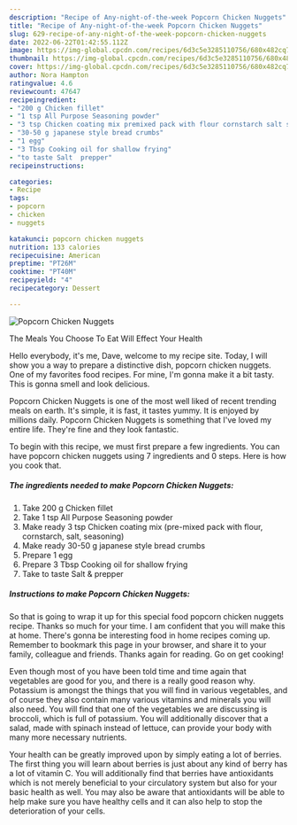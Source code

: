 ```yaml
---
description: "Recipe of Any-night-of-the-week Popcorn Chicken Nuggets"
title: "Recipe of Any-night-of-the-week Popcorn Chicken Nuggets"
slug: 629-recipe-of-any-night-of-the-week-popcorn-chicken-nuggets
date: 2022-06-22T01:42:55.112Z
image: https://img-global.cpcdn.com/recipes/6d3c5e3285110756/680x482cq70/popcorn-chicken-nuggets-recipe-main-photo.jpg
thumbnail: https://img-global.cpcdn.com/recipes/6d3c5e3285110756/680x482cq70/popcorn-chicken-nuggets-recipe-main-photo.jpg
cover: https://img-global.cpcdn.com/recipes/6d3c5e3285110756/680x482cq70/popcorn-chicken-nuggets-recipe-main-photo.jpg
author: Nora Hampton
ratingvalue: 4.6
reviewcount: 47647
recipeingredient:
- "200 g Chicken fillet"
- "1 tsp All Purpose Seasoning powder"
- "3 tsp Chicken coating mix premixed pack with flour cornstarch salt seasoning"
- "30-50 g japanese style bread crumbs"
- "1 egg"
- "3 Tbsp Cooking oil for shallow frying"
- "to taste Salt  prepper"
recipeinstructions:

categories:
- Recipe
tags:
- popcorn
- chicken
- nuggets

katakunci: popcorn chicken nuggets 
nutrition: 133 calories
recipecuisine: American
preptime: "PT26M"
cooktime: "PT40M"
recipeyield: "4"
recipecategory: Dessert

---
```



![Popcorn Chicken Nuggets](https://img-global.cpcdn.com/recipes/6d3c5e3285110756/680x482cq70/popcorn-chicken-nuggets-recipe-main-photo.jpg)

The Meals You Choose To Eat Will Effect Your Health

Hello everybody, it's me, Dave, welcome to my recipe site. Today, I will show you a way to prepare a distinctive dish, popcorn chicken nuggets. One of my favorites food recipes. For mine, I'm gonna make it a bit tasty. This is gonna smell and look delicious.

Popcorn Chicken Nuggets is one of the most well liked of recent trending meals on earth. It's simple, it is fast, it tastes yummy. It is enjoyed by millions daily. Popcorn Chicken Nuggets is something that I've loved my entire life. They're fine and they look fantastic.




To begin with this recipe, we must first prepare a few ingredients. You can have popcorn chicken nuggets using 7 ingredients and 0 steps. Here is how you cook that.

<!--inarticleads1-->

##### The ingredients needed to make Popcorn Chicken Nuggets:

1. Take 200 g Chicken fillet
1. Take 1 tsp All Purpose Seasoning powder
1. Make ready 3 tsp Chicken coating mix (pre-mixed pack with flour, cornstarch, salt, seasoning)
1. Make ready 30-50 g japanese style bread crumbs
1. Prepare 1 egg
1. Prepare 3 Tbsp Cooking oil for shallow frying
1. Take to taste Salt &amp; prepper




<!--inarticleads2-->

##### Instructions to make Popcorn Chicken Nuggets:





So that is going to wrap it up for this special food popcorn chicken nuggets recipe. Thanks so much for your time. I am confident that you will make this at home. There's gonna be interesting food in home recipes coming up. Remember to bookmark this page in your browser, and share it to your family, colleague and friends. Thanks again for reading. Go on get cooking!

Even though most of you have been told time and time again that vegetables are good for you, and there is a really good reason why. Potassium is amongst the things that you will find in various vegetables, and of course they also contain many various vitamins and minerals you will also need. You will find that one of the vegetables we are discussing is broccoli, which is full of potassium. You will additionally discover that a salad, made with spinach instead of lettuce, can provide your body with many more necessary nutrients.

Your health can be greatly improved upon by simply eating a lot of berries. The first thing you will learn about berries is just about any kind of berry has a lot of vitamin C. You will additionally find that berries have antioxidants which is not merely beneficial to your circulatory system but also for your basic health as well. You may also be aware that antioxidants will be able to help make sure you have healthy cells and it can also help to stop the deterioration of your cells.

